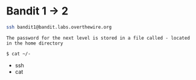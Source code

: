 # Bandit 1 -> 2

```bash
ssh bandit1@bandit.labs.overthewire.org
```

```
The password for the next level is stored in a file called - located in the home directory
```

```bash
$ cat ~/-
```


* ssh
* cat
